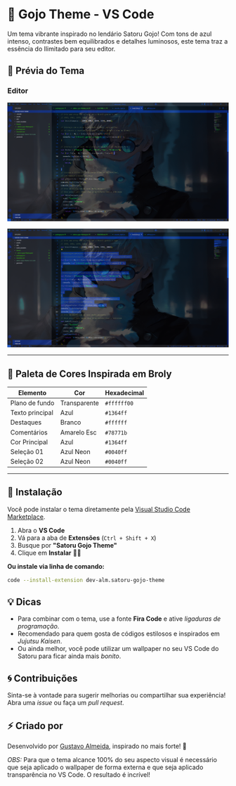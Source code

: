 # 💙 Gojo Theme - VS Code

Um tema vibrante inspirado no lendário Satoru Gojo! Com tons de azul intenso, contrastes bem equilibrados e detalhes luminosos, este tema traz a essência do Ilimitado para seu editor.

## **📸 Prévia do Tema**

### **Editor**

![Editor Preview](https://raw.githubusercontent.com/dev-alm/theme-satoru-gojo/main/assets/img01.png)

![Color Palette](https://raw.githubusercontent.com/dev-alm/theme-satoru-gojo/main/assets/img02.png)

---

## **🎨 Paleta de Cores Inspirada em Broly**

| Elemento        | Cor          | Hexadecimal |
| --------------- | ------------ | ----------- |
| Plano de fundo  | Transparente | `#ffffff00` |
| Texto principal | Azul         | `#1364ff`   |
| Destaques       | Branco       | `#ffffff`   |
| Comentários     | Amarelo Esc  | `#78771b`   |
| Cor Principal   | Azul         | `#1364ff`   |
| Seleção 01      | Azul Neon    | `#0040ff`   |
| Seleção 02      | Azul Neon    | `#0040ff`   |

---

## 🚀 Instalação

Você pode instalar o tema diretamente pela [Visual Studio Code Marketplace](https://marketplace.visualstudio.com/vscode).

1. Abra o **VS Code**
2. Vá para a aba de **Extensões** (`Ctrl + Shift + X`)
3. Busque por **"Satoru Gojo Theme"**
4. Clique em **Instalar** 🩵🔥

**Ou instale via linha de comando:**

```sh
code --install-extension dev-alm.satoru-gojo-theme
```

## 💡 Dicas

- Para combinar com o tema, use a fonte **Fira Code** e ative _ligaduras de programação_.
- Recomendado para quem gosta de códigos estilosos e inspirados em _Jujutsu Kaisen_.
- Ou ainda melhor, você pode utilizar um wallpaper no seu VS Code do Satoru para ficar ainda mais _bonito_.

## 🌀 Contribuições

Sinta-se à vontade para sugerir melhorias ou compartilhar sua experiência! Abra uma _issue_ ou faça um _pull request_.

## ⚡ Criado por

Desenvolvido por [Gustavo Almeida](https://github.com/dev-alm), inspirado no mais forte! 💙

_OBS:_ Para que o tema alcance 100% do seu aspecto visual é necessário que seja aplicado o wallpaper de forma externa
e que seja aplicado transparência no VS Code. O resultado é incrível!
